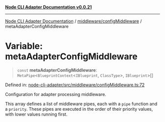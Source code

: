 [**Node CLI Adapter Documentation v0.0.21**](../../../README.md)

***

[Node CLI Adapter Documentation](../../../modules.md) / [middleware/configMiddleware](../README.md) / metaAdapterConfigMiddleware

# Variable: metaAdapterConfigMiddleware

> `const` **metaAdapterConfigMiddleware**: `MetaPipe`\<`BlueprintContext`\<`IBlueprint`, `ClassType`\>, `IBlueprint`\>[]

Defined in: [node-cli-adapter/src/middleware/configMiddleware.ts:72](https://github.com/stonemjs/node-cli-adapter/blob/864b503e06a40512b872ced9446e09ca39f76729/src/middleware/configMiddleware.ts#L72)

Configuration for adapter processing middleware.

This array defines a list of middleware pipes, each with a `pipe` function and a `priority`.
These pipes are executed in the order of their priority values, with lower values running first.
